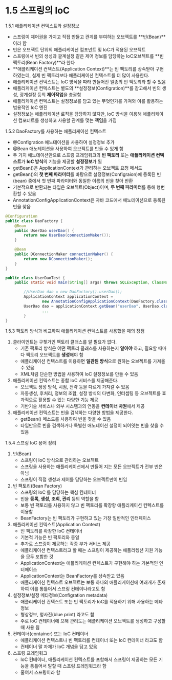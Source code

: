 # 1.5 스프링의 IoC

1.5.1 애플리케이션 컨텍스트와 설정정보

- 스프링이 제어권을 가지고 직접 만들고 관계를 부여하는 오브젝트를 **빈(Bean)**이라 함
- 빈은 오브젝트 단위의 애플리케이션 컴포넌트 및 IoC가 적용된 오브젝트
- 스프링에서 빈의 생성과 괄계설정 같은 제어 정보를 담당하는 IoC오브젝트를 **빈 팩토리(Bean Factory)**라 한다
- **애플리케이션 컨텍스트(Application Context)**는 빈 팩토리를 상속받아 구현 하였는데, 실제 빈 팩토리보다 애플리케이션 컨텍스트를 더 많이 사용한다.
- 애플리케이션 컨텍스트는 IoC 방식을 따라 만들어진 일종의 빈 팩토리라 할 수 있음
- 애플리케이션 컨텍스트는 별도의 **설정정보(Configration)**를 참고해서 빈의 생성, 광계설정 등의 **제어작업**을 총괄함
- 애플리케이션 컨텍스트는 설정정보를 담고 있는 무엇인가를 가져와 이를 활용하는 범용적인 IoC 엔진
- 설정정보는 애플리케이션 로직을 담당하지 않지만, IoC 방식을 이용해 애플리케이션 컴포너트를 생성하고 사용할 관계를 맺는 **책임**을 가짐

1.5.2 DaoFactory를 사용하는 애플리케이션 컨텍스트

- @Configration 애노테이션을 사용하여 설정정보 추가
- @Bean 애노테이션을 사용하여 오브젝트를 만들 수 있게 함
- 두 가지 애노테이션만으로 스프링 프레임워크의 **빈 팩토리** 또는 **애플리케이션 컨텍스트**가 **IoC 방식**의 기능을 제공할 **설정정보**가 됨
- getBean()은 ApplicationContext가 관리하는 오브젝트 요청 메서드
- getBean()의 **첫 번째 파라미터**를 바탕으로 설정정보(Configraion)에 등록된 빈(bean) 중에서 첫 번째 파라미터와 동일한 이름의 빈을 찾아 반환
- 기본적으로 반환되는 타입은 오브젝트(Object)이며, **두 번째 파라미터**를 통해 형변환할 수 있음
- AnnotationConfigApplicationContext은 자바 코드에서 애노테이션으로 등록된 빈을 찾음

```java
@Configuration
public class DaoFactory {
    @Bean
    public UserDao userDao() {
        return new UserDao(connectionMaker());
    }

    @Bean
    public DConnectionMaker connectionMaker() {
        return new DConnectionMaker();
    }
}

public class UserDaoTest {
    public static void main(String[] args) throws SQLException, ClassNotFoundException {

        //UserDao dao = new DaoFactory().userDao();
        ApplicationContext applicationContext =
                new AnnotationConfigApplicationContext(DaoFactory.class);
        UserDao dao = applicationContext.getBean("userDao", UserDao.class);
				...
		}
}
```

1.5.3 팩토리 방식과 비교하여 애플리케이션 컨텍스트를 사용했을 때의 장점

1. 클라이언트는 구쳊거인 팩토리 클래스를 알 필요가 없다.
    - 기존 팩토리 방식은 어떤 팩토리 클래스를 사용하는지 **알아야** 하고, 필요할 때마다 팩토리 오브젝트를 **생성**해야 함
    - 애플리케이션 컨텍스트를 이용하면 **일관된 방식**으로 원하는 오브젝트를 가져올 수 있음
    - XML처럼 단순한 방법을 사용하여 IoC 설정정보를 만들 수 있음
2. 애플리케이션 컨텍스트는 종합 IoC 서비스를 제공해준다.
    - 오브젝트 생성 방식, 시점, 전략 등을 다르게 가져갈 수 있음
    - 자동생성, 후처리, 정보의 조합, 설정 방식의 다변화, 인터셉팅 등 오브젝트를 효과적으로 활용할 수 있는 다양한 기능 제공
    - 기반기술 서비스나 외부 시스템과의 연동을 **컨테이너 차원**에서 제공
3. 애플리케이션 컨텍스트는 빈을 검색하는 다양한 방법을 제공한다.
    - getBean() 메소드를 사용하여 빈을 찾을 수 있음
    - 타입만으로 빈을 검색하거나 특별한 애노테이션 설정이 되어잇는 빈을 찾을 수 있음
    

1.5.4 스프링 IoC 용어 정리

1. 빈(Bean)
    - 스프링이 IoC 방식으로 관리하는 오브젝트
    - 스프링을 사용하는 애플리케이션에서 만들어 지는 모든 오브젝트가 전부 빈은 아님
    - 스프링이 직접 생성과 제어를 담당하는 오브젝트만이 빈임
2. 빈 팩토리(Bean Factory)
    - 스프링의 IoC 를 담당하는 핵심 컨테이너
    - 빈을 **등록, 생성, 조회, 관리** 등의 역할을 함
    - 보통 빈 팩토리를 사용하지 않고 빈 팩토리를 확장항 애플리케이션 컨텍스트를 이용함
    - BeanFactory는 빈 팩토리가 구현하고 있는 가장 일반적인 인터페이스
3. 애플리케이션 컨텍스트(Application Context)
    - 빈 팩토리를 확장한 IoC 컨테이너
    - 기본적 기능은 빈 팩토리와 동일
    - 추가로 스프링이 제공하는 각종 부가 서비스 제공
    - 애플리케이션 컨텍스트라고 할 때는 스프링이 제공하는 애플리켕션 지원 기능을 모두 포함한 것
    - ApplicationContext는 애플리케이션 컨텍스트가 구현해야 하는 기본적인 인터페이스
    - ApplicationContext는 BeanFactory를 상속받고 있음
    - 애플리케이션 컨텍스트 오브젝트는 보통 하나의 애플리케이션에 여래개가 존재하여 이를 통틀어서 스프링 컨테이나라고도 함
4. 설정정보/설정 메타정보(Configration metadata)
    - 애플리케이션 컨텍스트 또는 빈 팩토리가 IoC를 적용하기 위해 사용하는 메타정보
    - 형상정보, 청사진(blue print) 라고도 함
    - 주로 IoC 컨테이너에 으해 관리도는 애플리케이션 오브젝트를 생성하고 구성할 때 사용 됨
5. 컨테이너(container) 또는 IoC 컨테이너
    - 애플리케이션 컨텍스트나 빈 팩토리를 컨테이너 또는 IoC 컨테이너 라고도 함
    - 컨테이너 말 자체가 IoC 개념을 담고 있음
6. 스프링 프레임워크
    - IoC 컨테이너, 애플리케이션 컨텍스트를 포함해서 스프링이 제공하는 모든 기능을 통틀어서 말할 때 스프링 프레임워크라 함
    - 줄여서 스프링이라 함
